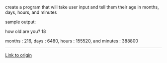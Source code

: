 create a program that will take user input and tell them their age in months, days, hours, and minutes

sample output:

how old are you? 18

months : 216, days : 6480, hours : 155520, and minutes : 388800

---

[Link to origin](https://www.reddit.com/r/dailyprogrammer/qnkpp)
